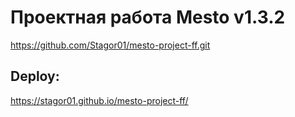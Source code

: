 # Проектная работа Mesto v1.3.2
https://github.com/Stagor01/mesto-project-ff.git
## Deploy:
https://stagor01.github.io/mesto-project-ff/